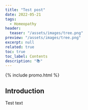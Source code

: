 ```yaml
---
title: "Test post"
date: 2022-05-21
tags:
  - Homeopathy
header:
  teaser: "/assets/images/tree.png"
preview: "/assets/images/tree.png"
excerpt: null
related: true
toc: true
toc_label: Contents
description: "📚"
---
```


{% include promo.html %}

## Introduction

Test text
